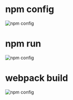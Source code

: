 # npm config
![npm config](https://github.com/ykropchik/ykropchik.github.io/tree/master/Final.Project/proofs/npm_config.png)

# npm run
![npm config](https://github.com/ykropchik/ykropchik.github.io/tree/master/Final.Project/proofs/npm_run.png)

# webpack build
![npm config](https://github.com/ykropchik/ykropchik.github.io/tree/master/Final.Project/proofs/webpack_build.png)